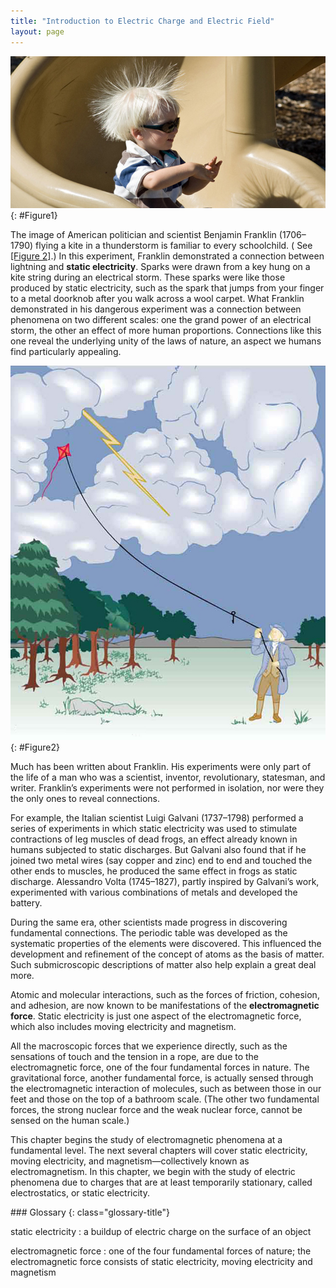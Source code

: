 ```yaml
---
title: "Introduction to Electric Charge and Electric Field"
layout: page
---    
```


![A child swoops down a plastic playground slide, his hair standing on end.](../resources/Figure_18_00_01a_D.jpg "Static electricity from this plastic slide causes the child&#x2019;s hair to stand on end. The sliding motion stripped electrons away from the child&#x2019;s body, leaving an excess of positive charges, which repel each other along each strand of hair. (credit: Ken Bosma/Wikimedia Commons)")
{: #Figure1}

The image of American politician and scientist Benjamin Franklin (1706–1790)
flying a kite in a thunderstorm is familiar to every schoolchild. (
See [[Figure 2]](#Figure2).) In this experiment, Franklin demonstrated a
connection between lightning and **static electricity**. Sparks were drawn from
a key hung on a kite string during an electrical storm. These sparks were like
those produced by static electricity, such as the spark that jumps from your
finger to a metal doorknob after you walk across a wool carpet. What Franklin
demonstrated in his dangerous experiment was a connection between phenomena on
two different scales: one the grand power of an electrical storm, the other an
effect of more human proportions. Connections like this one reveal the
underlying unity of the laws of nature, an aspect we humans find particularly
appealing.

![Benjamin Franklin is shown flying a kite and lightning is observed. A metal key is attached to the string.](../resources/Figure_18_00_02a.jpg "When Benjamin Franklin demonstrated that lightning was related to static electricity, he made a connection that is now part of the evidence that all directly experienced forces except the gravitational force are manifestations of the electromagnetic force.")
{: #Figure2}

Much has been written about Franklin. His experiments were only part of the life
of a man who was a scientist, inventor, revolutionary, statesman, and writer.
Franklin’s experiments were not performed in isolation, nor were they the only
ones to reveal connections.

For example, the Italian scientist Luigi Galvani (1737–1798) performed a series
of experiments in which static electricity was used to stimulate contractions of
leg muscles of dead frogs, an effect already known in humans subjected to static
discharges. But Galvani also found that if he joined two metal wires (say copper
and zinc) end to end and touched the other ends to muscles, he produced the same
effect in frogs as static discharge. Alessandro Volta (1745–1827), partly
inspired by Galvani’s work, experimented with various combinations of metals and
developed the battery.

During the same era, other scientists made progress in discovering fundamental
connections. The periodic table was developed as the systematic properties of
the elements were discovered. This influenced the development and refinement of
the concept of atoms as the basis of matter. Such submicroscopic descriptions of
matter also help explain a great deal more.

Atomic and molecular interactions, such as the forces of friction, cohesion, and
adhesion, are now known to be manifestations of the **electromagnetic force**.
Static electricity is just one aspect of the electromagnetic force, which also
includes moving electricity and magnetism.

All the macroscopic forces that we experience directly, such as the sensations
of touch and the tension in a rope, are due to the electromagnetic force, one of
the four fundamental forces in nature. The gravitational force, another
fundamental force, is actually sensed through the electromagnetic interaction of
molecules, such as between those in our feet and those on the top of a bathroom
scale. (The other two fundamental forces, the strong nuclear force and the weak
nuclear force, cannot be sensed on the human scale.)

This chapter begins the study of electromagnetic phenomena at a fundamental
level. The next several chapters will cover static electricity, moving
electricity, and magnetism—collectively known as electromagnetism. In this
chapter, we begin with the study of electric phenomena due to charges that are
at least temporarily stationary, called electrostatics, or static electricity.

<div class="glossary" markdown="1">
### Glossary
{: class="glossary-title"}

static electricity
: a buildup of electric charge on the surface of an object

electromagnetic force
: one of the four fundamental forces of nature; the electromagnetic force
consists of static electricity, moving electricity and magnetism

</div>
